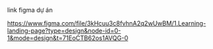 link figma dự án 

https://www.figma.com/file/3kHcuu3c8fvhnA2q2wUwBM/1.Learning-landing-page?type=design&node-id=0-1&mode=design&t=71EoCTB62os1AVQG-0
